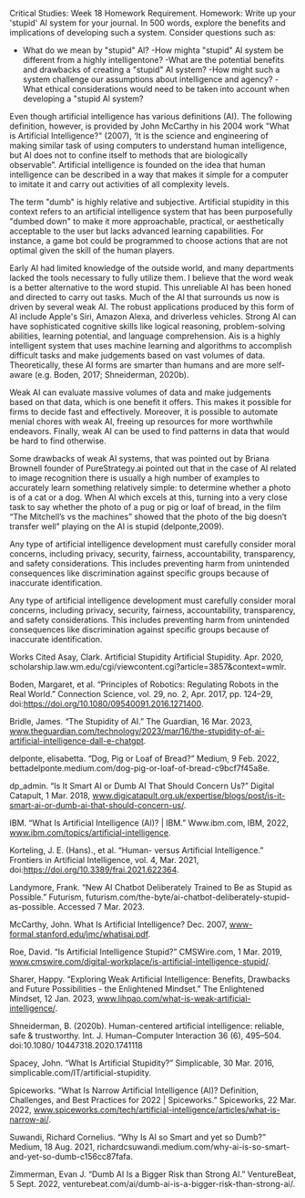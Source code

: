 Critical Studies: Week 18 Homework
Requirement.
Homework:
Write up your 'stupid' Al system for your journal.
In 500 words, explore the benefits and implications of developing such a system.
Consider questions such as:
- What do we mean by "stupid" Al?
-How mighta "stupid" Al system be different from a highly intelligentone?
-What are the potential benefits and drawbacks of creating a "stupid" Al system?
-How might such a system challenge our assumptions about intelligence and agency?
-What ethical considerations would need to be taken into account when developing a "stupid Al system?


Even though artificial intelligence has various definitions (AI). The following definition, however, is provided by John McCarthy in his 2004 work "What is Artificial Intelligence?" (2007), 
‘It is the science and engineering of making similar task of using computers to understand human intelligence, but AI does not to confine itself to methods that are biologically observable”.
Artificial intelligence is founded on the idea that human intelligence can be described in a way that makes it simple for a computer to imitate it and carry out activities of all complexity levels.

The term "dumb" is highly relative and subjective. Artificial stupidity in this context refers to an artificial intelligence system that has been purposefully "dumbed down" to make it more 
approachable, practical, or aesthetically acceptable to the user but lacks advanced learning capabilities. For instance, a game bot could be programmed to choose actions that are not optimal 
given the skill of the human players.

Early AI had limited knowledge of the outside world, and many departments lacked the tools necessary to fully utilize them. I believe that the word weak is a better alternative to the word stupid. 
This unreliable AI has been honed and directed to carry out tasks. Much of the AI that surrounds us now is driven by several weak AI. The robust applications produced by this form of AI include Apple's Siri, 
Amazon Alexa, and driverless vehicles. Strong AI can have sophisticated cognitive skills like logical reasoning, problem-solving abilities, learning potential, and language comprehension. Ais is a highly 
intelligent system that uses machine learning and algorithms to accomplish difficult tasks and make judgements based on vast volumes of data. Theoretically, these AI forms are smarter than humans and are 
more self-aware (e.g. Boden, 2017; Shneiderman, 2020b).

Weak AI can evaluate massive volumes of data and make judgements based on that data, which is one benefit it offers. This makes it possible for firms to decide fast and effectively. Moreover, it is 
possible to automate menial chores with weak AI, freeing up resources for more worthwhile endeavors. Finally, weak AI can be used to find patterns in data that would be hard to find otherwise.

Some drawbacks of weak AI systems, that was pointed out by Briana Brownell founder of PureStrategy.ai pointed out that in the case of AI related to image recognition there is usually a high number 
of examples to accurately learn something relatively simple: to determine whether a photo is of a cat or a dog. When AI which excels at this, turning into a very close task to say whether the photo 
of a pug or pig or loaf of bread, in the film “The Mitchell’s vs the machines” showed that the photo of the big doesn’t transfer well” playing on the AI is stupid (delponte,2009).

Any type of artificial intelligence development must carefully consider moral concerns, including privacy, security, fairness, accountability, transparency, and safety considerations. This includes 
preventing harm from unintended consequences like discrimination against specific groups because of inaccurate identification.

Any type of artificial intelligence development must carefully consider moral concerns, including privacy, security, fairness, accountability, transparency, and safety considerations. 
This includes preventing harm from unintended consequences like discrimination against specific groups because of inaccurate identification.

Works Cited
Asay, Clark. Artificial Stupidity Artificial Stupidity. Apr. 2020, 
scholarship.law.wm.edu/cgi/viewcontent.cgi?article=3857&context=wmlr.

Boden, Margaret, et al. “Principles of Robotics: Regulating Robots in the Real World.” Connection Science, vol. 29, no. 2, Apr. 2017, pp. 124–29, doi:https://doi.org/10.1080/09540091.2016.1271400.

Bridle, James. “The Stupidity of AI.” The Guardian, 16 Mar. 2023, 
www.theguardian.com/technology/2023/mar/16/the-stupidity-of-ai-artificial-intelligence-dall-e-chatgpt.

delponte, elisabetta. “Dog, Pig or Loaf of Bread?” Medium, 9 Feb. 2022, bettadelponte.medium.com/dog-pig-or-loaf-of-bread-c9bcf7f45a8e.

dp_admin. “Is It Smart AI or Dumb AI That Should Concern Us?” Digital Catapult, 1 Mar. 2018, www.digicatapult.org.uk/expertise/blogs/post/is-it-smart-ai-or-dumb-ai-that-should-concern-us/.

IBM. “What Is Artificial Intelligence (AI)? | IBM.” Www.ibm.com, IBM, 2022, www.ibm.com/topics/artificial-intelligence.

Korteling, J. E. (Hans)., et al. “Human- versus Artificial Intelligence.” Frontiers in Artificial Intelligence, vol. 4, Mar. 2021, doi:https://doi.org/10.3389/frai.2021.622364.

Landymore, Frank. “New AI Chatbot Deliberately Trained to Be as Stupid as Possible.” Futurism, futurism.com/the-byte/ai-chatbot-deliberately-stupid-as-possible. Accessed 7 Mar. 2023.

McCarthy, John. What Is Artificial Intelligence? Dec. 2007, www-formal.stanford.edu/jmc/whatisai.pdf.

Roe, David. “Is Artificial Intelligence Stupid?” CMSWire.com, 1 Mar. 2019, www.cmswire.com/digital-workplace/is-artificial-intelligence-stupid/.

Sharer, Happy. “Exploring Weak Artificial Intelligence: Benefits, Drawbacks and Future Possibilities - the Enlightened Mindset.” The Enlightened Mindset, 12 Jan. 2023, www.lihpao.com/what-is-weak-artificial-intelligence/.

Shneiderman, B. (2020b). Human-centered artificial intelligence: reliable, safe & trustworthy. Int. J. Human–Computer Interaction 36 (6), 495–504. doi:10.1080/ 10447318.2020.1741118 

Spacey, John. “What Is Artificial Stupidity?” Simplicable, 30 Mar. 2016, simplicable.com/IT/artificial-stupidity.

Spiceworks. “What Is Narrow Artificial Intelligence (AI)? Definition, Challenges, and Best Practices for 2022 | Spiceworks.” Spiceworks, 22 Mar. 2022, www.spiceworks.com/tech/artificial-intelligence/articles/what-is-narrow-ai/.

Suwandi, Richard Cornelius. “Why Is AI so Smart and yet so Dumb?” Medium, 18 Aug. 2021, richardcsuwandi.medium.com/why-ai-is-so-smart-and-yet-so-dumb-c156cc87fafa.

Zimmerman, Evan J. “Dumb AI Is a Bigger Risk than Strong AI.” VentureBeat, 5 Sept. 2022, venturebeat.com/ai/dumb-ai-is-a-bigger-risk-than-strong-ai/.
